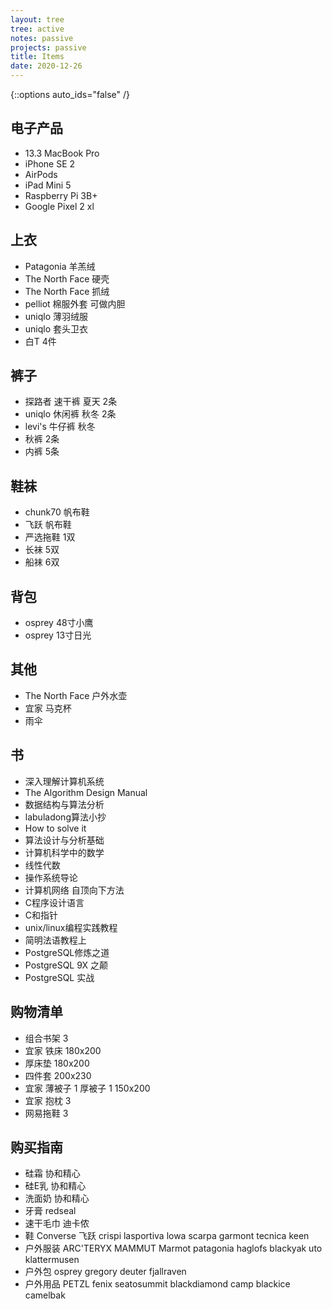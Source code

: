 ```yaml
---
layout: tree
tree: active
notes: passive
projects: passive
title: Items
date: 2020-12-26
---
```



{::options auto_ids="false" /}


## 电子产品
* 13.3 MacBook Pro
* iPhone SE 2
* AirPods
* iPad Mini 5
* Raspberry Pi 3B+
* Google Pixel 2 xl

## 上衣
* Patagonia 羊羔绒
* The North Face 硬壳
* The North Face 抓绒
* pelliot 棉服外套 可做内胆
* uniqlo 薄羽绒服
* uniqlo 套头卫衣
* 白T 4件

## 裤子
* 探路者 速干裤 夏天 2条
* uniqlo 休闲裤 秋冬 2条
* levi's 牛仔裤 秋冬
* 秋裤 2条
* 内裤 5条

## 鞋袜
* chunk70 帆布鞋
* 飞跃 帆布鞋
* 严选拖鞋 1双
* 长袜 5双
* 船袜 6双

## 背包
* osprey 48寸小鹰
* osprey 13寸日光

## 其他
* The North Face 户外水壶
* 宜家 马克杯
* 雨伞

## 书
* 深入理解计算机系统
* The Algorithm Design Manual
* 数据结构与算法分析
* labuladong算法小抄
* How to solve it
* 算法设计与分析基础
* 计算机科学中的数学
* 线性代数
* 操作系统导论
* 计算机网络 自顶向下方法
* C程序设计语言
* C和指针
* unix/linux编程实践教程
* 简明法语教程上
* PostgreSQL修炼之道
* PostgreSQL 9X 之颠
* PostgreSQL 实战

## 购物清单
* 组合书架 3
* 宜家 铁床 180x200
* 厚床垫 180x200
* 四件套 200x230
* 宜家 薄被子 1 厚被子 1 150x200
* 宜家 抱枕 3
* 网易拖鞋 3

## 购买指南
* 硅霜 协和精心
* 硅E乳 协和精心
* 洗面奶 协和精心
* 牙膏 redseal
* 速干毛巾 迪卡侬
* 鞋 Converse 飞跃 crispi lasportiva lowa scarpa garmont tecnica keen
* 户外服装 ARC'TERYX MAMMUT Marmot patagonia haglofs blackyak uto klattermusen
* 户外包 osprey gregory deuter fjallraven
* 户外用品 PETZL fenix seatosummit blackdiamond camp blackice camelbak

